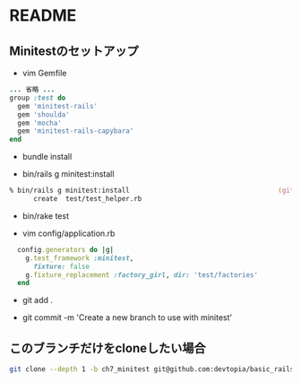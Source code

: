 # README

## Minitestのセットアップ

* vim Gemfile

```ruby
... 省略 ...
group :test do
  gem 'minitest-rails'
  gem 'shoulda'
  gem 'mocha'
  gem 'minitest-rails-capybara'
end
```

* bundle install

* bin/rails g minitest:install

```zsh
% bin/rails g minitest:install                                     (git)-[ch7_minitest] <U>
      create  test/test_helper.rb
```

* bin/rake test

* vim config/application.rb

```ruby
  config.generators do |g|
    g.test_framework :minitest,
      fixture: false
    g.fixture_replacement :factory_girl, dir: 'test/factories'
  end
```

* git add .

* git commit -m 'Create a new branch to use with minitest'

## このブランチだけをcloneしたい場合

```zsh
git clone --depth 1 -b ch7_minitest git@github.com:devtopia/basic_rails.git
```

